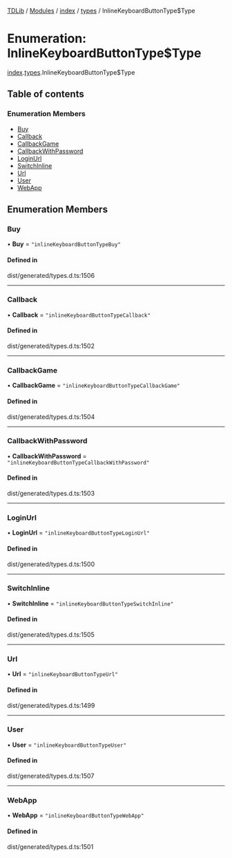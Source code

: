 [TDLib](../README.md) / [Modules](../modules.md) / [index](../modules/index.md) / [types](../modules/index.types.md) / InlineKeyboardButtonType$Type

# Enumeration: InlineKeyboardButtonType$Type

[index](../modules/index.md).[types](../modules/index.types.md).InlineKeyboardButtonType$Type

## Table of contents

### Enumeration Members

- [Buy](index.types.InlineKeyboardButtonType_Type.md#buy)
- [Callback](index.types.InlineKeyboardButtonType_Type.md#callback)
- [CallbackGame](index.types.InlineKeyboardButtonType_Type.md#callbackgame)
- [CallbackWithPassword](index.types.InlineKeyboardButtonType_Type.md#callbackwithpassword)
- [LoginUrl](index.types.InlineKeyboardButtonType_Type.md#loginurl)
- [SwitchInline](index.types.InlineKeyboardButtonType_Type.md#switchinline)
- [Url](index.types.InlineKeyboardButtonType_Type.md#url)
- [User](index.types.InlineKeyboardButtonType_Type.md#user)
- [WebApp](index.types.InlineKeyboardButtonType_Type.md#webapp)

## Enumeration Members

### Buy

• **Buy** = ``"inlineKeyboardButtonTypeBuy"``

#### Defined in

dist/generated/types.d.ts:1506

___

### Callback

• **Callback** = ``"inlineKeyboardButtonTypeCallback"``

#### Defined in

dist/generated/types.d.ts:1502

___

### CallbackGame

• **CallbackGame** = ``"inlineKeyboardButtonTypeCallbackGame"``

#### Defined in

dist/generated/types.d.ts:1504

___

### CallbackWithPassword

• **CallbackWithPassword** = ``"inlineKeyboardButtonTypeCallbackWithPassword"``

#### Defined in

dist/generated/types.d.ts:1503

___

### LoginUrl

• **LoginUrl** = ``"inlineKeyboardButtonTypeLoginUrl"``

#### Defined in

dist/generated/types.d.ts:1500

___

### SwitchInline

• **SwitchInline** = ``"inlineKeyboardButtonTypeSwitchInline"``

#### Defined in

dist/generated/types.d.ts:1505

___

### Url

• **Url** = ``"inlineKeyboardButtonTypeUrl"``

#### Defined in

dist/generated/types.d.ts:1499

___

### User

• **User** = ``"inlineKeyboardButtonTypeUser"``

#### Defined in

dist/generated/types.d.ts:1507

___

### WebApp

• **WebApp** = ``"inlineKeyboardButtonTypeWebApp"``

#### Defined in

dist/generated/types.d.ts:1501
